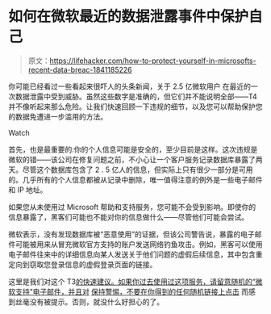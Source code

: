 # 如何在微软最近的数据泄露事件中保护自己

> 原文：<https://lifehacker.com/how-to-protect-yourself-in-microsofts-recent-data-breac-1841185226>

你可能已经看过一些看起来很吓人的头条新闻，关于 2.5 亿微软用户 在最近的一次数据泄露中受到威胁。虽然这些数字是准确的，但它们并不能说明全部——T4 并不像听起来那么危险。让我们快速回顾一下违规的细节，以及您可以帮助保护您的数据免遭进一步滥用的方法。

Watch

首先，也是最重要的:你的个人信息可能是安全的，至少目前是这样。这次违规是微软的错——该公司在修复问题之前，不小心让一个客户服务记录数据库暴露了两天。尽管这个数据库包含了 2 . 5 亿人的信息，但实际上只有很少一部分是可用的。几乎所有的个人信息都被从记录中删除，唯一值得注意的例外是一些电子邮件和 IP 地址。

如果您从未使用过 Microsoft 帮助和支持服务，您可能不会受到影响。即使你的信息暴露了，黑客们可能也不能对你的信息做什么——尽管他们可能会尝试。

微软表示，没有发现数据库被“恶意使用”的证据，但该公司警告说，暴露的电子邮件可能被用来从冒充微软官方支持的账户发送网络钓鱼攻击。例如，黑客可以使用电子邮件往来中的详细信息向某人发送关于他们问题的虚假后续信息，其中包含重定向到窃取您登录信息的虚假登录页面的链接。

这里是我们对这个 T3[的快速建议。如果你过去使用过这项服务，请留意随机的“微软支持”电子邮件，并且对](https://twocents.lifehacker.com/what-to-do-if-theres-a-data-breach-1826450129) [保持警惕，不要在你得到的任何随机链接上点击](https://lifehacker.com/the-complete-guide-to-avoiding-online-scams-for-your-l-5420356) 而感到丝毫没有被提示。否则，就没什么好担心的了。